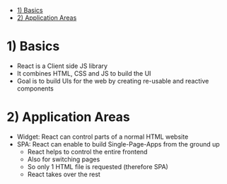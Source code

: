 - [1) Basics](#1-basics)
- [2) Application Areas](#2-application-areas)

# 1) Basics

- React is a Client side JS library
- It combines HTML, CSS and JS to build the UI
- Goal is to build UIs for the web by creating re-usable and reactive components

# 2) Application Areas

- Widget: React can control parts of a normal HTML website
- SPA: React can enable to build Single-Page-Apps from the ground up
  - React helps to control the entire frontend
  - Also for switching pages
  - So only 1 HTML file is requested (therefore SPA)
  - React takes over the rest


